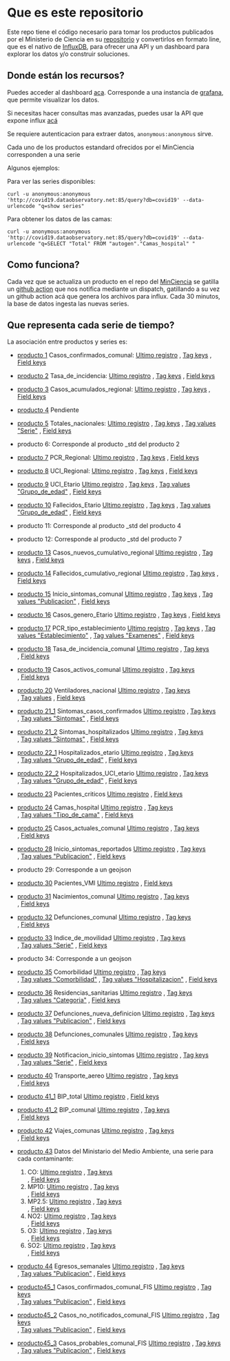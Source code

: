 # Que es este repositorio
Este repo tiene el código necesario para tomar los productos publicados por el Ministerio de Ciencia 
en su [repositorio](https://github.com/MinCiencia/Datos-COVID19) y convertirlos en formato line, que es el nativo de 
[InfluxDB](https://www.influxdata.com/), para ofrecer una API y un dashboard para explorar los datos
y/o construir soluciones.


## Donde están los recursos?

Puedes acceder al dashboard [aca](http://covid19.dataobservatory.net/grafana). Corresponde a una 
instancia de [grafana](https://grafana.com/), que permite visualizar los datos.

Si necesitas hacer consultas mas avanzadas, puedes usar la API que expone influx [acá](http://covid19.dataobservatory.net:85)

Se requiere autenticacion para extraer datos, `anonymous:anonymous` sirve.

Cada uno de los productos estandard ofrecidos por el MinCiencia corresponden a una serie 

Algunos ejemplos:

Para ver las series disponibles:

`curl -u anonymous:anonymous 'http://covid19.dataobservatory.net:85/query?db=covid19' --data-urlencode "q=show series"
`

Para obtener los datos de las camas:

`curl -u anonymous:anonymous 'http://covid19.dataobservatory.net:85/query?db=covid19' --data-urlencode "q=SELECT "Total" FROM "autogen"."Camas_hospital" "`


## Como funciona?
Cada vez que se actualiza un producto en el repo del [MinCiencia](https://github.com/MinCiencia/Datos-COVID19)
se gatilla un [github action](https://github.com/features/actions) que nos notifica mediante un dispatch, 
gatillando a su vez un github action acá que genera los archivos para influx. Cada 30 minutos,
la base de datos ingesta las nuevas series.

## Que representa cada serie de tiempo?

La asociación entre productos y series es:

* [producto 1](https://raw.githubusercontent.com/MinCiencia/Datos-COVID19/master/output/producto1/Covid-19_std.csv) Casos_confirmados_comunal:
[Ultimo registro](http://anonymous:anonymous@covid19.dataobservatory.net:85/query?db=covid19&q=SELECT%20LAST("Casos_confirmados")%20FROM%20%22Casos_confirmados_comunal%22)
, [Tag keys](http://anonymous:anonymous@covid19.dataobservatory.net:85/query?db=covid19&q=SHOW%20TAG%20KEYS%20FROM%20%22Casos_confirmados_comunal%22)
, [Field keys](http://anonymous:anonymous@covid19.dataobservatory.net:85/query?db=covid19&q=SHOW%20FIELD%20KEYS%20FROM%20%22Casos_confirmados_comunal%22)

* [producto 2](https://raw.githubusercontent.com/MinCiencia/Datos-COVID19/master/output/producto6/bulk/data.csv) Tasa_de_incidencia:
[Ultimo registro](http://anonymous:anonymous@covid19.dataobservatory.net:85/query?db=covid19&q=SELECT%20LAST("Tasa")%20FROM%20%22Tasa_de_incidencia%22)
, [Tag keys](http://anonymous:anonymous@covid19.dataobservatory.net:85/query?db=covid19&q=SHOW%20TAG%20KEYS%20FROM%20%22Tasa_de_incidencia%22)
, [Field keys](http://anonymous:anonymous@covid19.dataobservatory.net:85/query?db=covid19&q=SHOW%20FIELD%20KEYS%20FROM%20%22Tasa_de_incidencia%22)

* [producto 3](https://raw.githubusercontent.com/MinCiencia/Datos-COVID19/master/output/producto3/CasosTotalesCumulativo_std.csv) Casos_acumulados_regional:
[Ultimo registro](http://anonymous:anonymous@covid19.dataobservatory.net:85/query?db=covid19&q=SELECT%20LAST("Casos_acumulados")%20FROM%20%22Casos_acumulados_regional%22)
, [Tag keys](http://anonymous:anonymous@covid19.dataobservatory.net:85/query?db=covid19&q=SHOW%20TAG%20KEYS%20FROM%20%22Casos_acumulados_regional%22)
, [Field keys](http://anonymous:anonymous@covid19.dataobservatory.net:85/query?db=covid19&q=SHOW%20FIELD%20KEYS%20FROM%20%22Casos_acumulados_regional%22)

* [producto 4](https://raw.githubusercontent.com/MinCiencia/Datos-COVID19/master/output/producto11/bulk/producto4.csv)
Pendiente

* [producto 5](https://raw.githubusercontent.com/MinCiencia/Datos-COVID19/master/output/producto5/TotalesNacionales_std.csv) Totales_nacionales:
[Ultimo registro](http://anonymous:anonymous@covid19.dataobservatory.net:85/query?db=covid19&q=SELECT%20LAST("Total")%20FROM%20%22Totales_nacionales%22)
, [Tag keys](http://anonymous:anonymous@covid19.dataobservatory.net:85/query?db=covid19&q=SHOW%20TAG%20KEYS%20FROM%20%22Totales_nacionales%22)
, [Tag values "Serie"](http://covid19.dataobservatory.net:85/query?db=covid19&q=SHOW%20TAG%20VALUES%20FROM%20%22Totales_nacionales%22%20WITH%20KEY=%22Serie%22)
, [Field keys](http://anonymous:anonymous@covid19.dataobservatory.net:85/query?db=covid19&q=SHOW%20FIELD%20KEYS%20FROM%20%22Totales_nacionales%22)

* producto 6: Corresponde al  producto _std del producto 2

* [producto 7](https://raw.githubusercontent.com/MinCiencia/Datos-COVID19/master/output/producto7/PCR_std.csv) PCR_Regional:
[Ultimo registro](http://anonymous:anonymous@covid19.dataobservatory.net:85/query?db=covid19&q=SELECT%20LAST("Total")%20FROM%20%22PCR_Regional%22)
, [Tag keys](http://anonymous:anonymous@covid19.dataobservatory.net:85/query?db=covid19&q=SHOW%20TAG%20KEYS%20FROM%20%22PCR_Regional%22)
, [Field keys](http://anonymous:anonymous@covid19.dataobservatory.net:85/query?db=covid19&q=SHOW%20FIELD%20KEYS%20FROM%20%22PCR_Regional%22)

* [producto 8](https://raw.githubusercontent.com/MinCiencia/Datos-COVID19/master/output/producto8/UCI_std.csv) UCI_Regional:
[Ultimo registro](http://anonymous:anonymous@covid19.dataobservatory.net:85/query?db=covid19&q=SELECT%20LAST("Total")%20FROM%20%22UCI_Regional%22)
, [Tag keys](http://anonymous:anonymous@covid19.dataobservatory.net:85/query?db=covid19&q=SHOW%20TAG%20KEYS%20FROM%20%22UCI_Regional%22)
, [Field keys](http://anonymous:anonymous@covid19.dataobservatory.net:85/query?db=covid19&q=SHOW%20FIELD%20KEYS%20FROM%20%22UCI_Regional%22)

* [producto 9](https://raw.githubusercontent.com/MinCiencia/Datos-COVID19/master/output/producto9/HospitalizadosUCIEtario_std.csv) UCI_Etario
[Ultimo registro](http://anonymous:anonymous@covid19.dataobservatory.net:85/query?db=covid19&q=SELECT%20LAST("Total")%20FROM%20%22UCI_Etario%22)
, [Tag keys](http://anonymous:anonymous@covid19.dataobservatory.net:85/query?db=covid19&q=SHOW%20TAG%20KEYS%20FROM%20%22UCI_Etario%22)
, [Tag values "Grupo_de_edad"](http://anonymous:anonymous@covid19.dataobservatory.net:85/query?db=covid19&q=SHOW%20TAG%20VALUES%20FROM%20%22UCI_Etario%22%20WITH%20KEY=%22Grupo_de_edad%22)
, [Field keys](http://anonymous:anonymous@covid19.dataobservatory.net:85/query?db=covid19&q=SHOW%20FIELD%20KEYS%20FROM%20%22UCI_Etario%22)

* [producto 10](https://raw.githubusercontent.com/MinCiencia/Datos-COVID19/master/output/producto10/FallecidosEtario_std.csv) Fallecidos_Etario
[Ultimo registro](http://anonymous:anonymous@covid19.dataobservatory.net:85/query?db=covid19&q=SELECT%20LAST("Total")%20FROM%20%22Fallecidos_Etario%22)
, [Tag keys](http://anonymous:anonymous@covid19.dataobservatory.net:85/query?db=covid19&q=SHOW%20TAG%20KEYS%20FROM%20%22Fallecidos_Etario%22)
, [Tag values "Grupo_de_edad"](http://anonymous:anonymous@covid19.dataobservatory.net:85/query?db=covid19&q=SHOW%20TAG%20VALUES%20FROM%20%22Fallecidos_Etario%22%20WITH%20KEY=%22Grupo_de_edad%22)
, [Field keys](http://anonymous:anonymous@covid19.dataobservatory.net:85/query?db=covid19&q=SHOW%20FIELD%20KEYS%20FROM%20%22Fallecidos_Etario%22)

* producto 11: Corresponde al  producto _std del producto 4

* producto 12: Corresponde al  producto _std del producto 7

* [producto 13](https://raw.githubusercontent.com/MinCiencia/Datos-COVID19/master/output/producto13/CasosNuevosCumulativo_std.csv) Casos_nuevos_cumulativo_regional
[Ultimo registro](http://anonymous:anonymous@covid19.dataobservatory.net:85/query?db=covid19&q=SELECT%20LAST("Total")%20FROM%20%22Casos_nuevos_cumulativo_regional%22)
, [Tag keys](http://anonymous:anonymous@covid19.dataobservatory.net:85/query?db=covid19&q=SHOW%20TAG%20KEYS%20FROM%20%22Casos_nuevos_cumulativo_regional%22)
, [Field keys](http://anonymous:anonymous@covid19.dataobservatory.net:85/query?db=covid19&q=SHOW%20FIELD%20KEYS%20FROM%20%22Casos_nuevos_cumulativo_regional%22)

* [producto 14](https://raw.githubusercontent.com/MinCiencia/Datos-COVID19/master/output/producto14/FallecidosCumulativo_std.csv) Fallecidos_cumulativo_regional
[Ultimo registro](http://anonymous:anonymous@covid19.dataobservatory.net:85/query?db=covid19&q=SELECT%20LAST("Total")%20FROM%20%22Fallecidos_cumulativo_regional%22)
, [Tag keys](http://anonymous:anonymous@covid19.dataobservatory.net:85/query?db=covid19&q=SHOW%20TAG%20KEYS%20FROM%20%22Fallecidos_cumulativo_regional%22)
, [Field keys](http://anonymous:anonymous@covid19.dataobservatory.net:85/query?db=covid19&q=SHOW%20FIELD%20KEYS%20FROM%20%22Fallecidos_cumulativo_regional%22)

* [producto 15](https://raw.githubusercontent.com/MinCiencia/Datos-COVID19/master/output/producto15/FechaInicioSintomasHistorico_std.csv) Inicio_sintomas_comunal
[Ultimo registro](http://anonymous:anonymous@covid19.dataobservatory.net:85/query?db=covid19&q=SELECT%20LAST("Casos_confirmados")%20FROM%20%22Inicio_sintomas_comunal%22)
, [Tag keys](http://anonymous:anonymous@covid19.dataobservatory.net:85/query?db=covid19&q=SHOW%20TAG%20KEYS%20FROM%20%22Inicio_sintomas_comunal%22)
, [Tag values "Publicacion"](http://anonymous:anonymous@covid19.dataobservatory.net:85/query?db=covid19&q=SHOW%20TAG%20VALUES%20FROM%20%22Inicio_sintomas_comunal%22%20WITH%20KEY=%22Publicacion%22)
, [Field keys](http://anonymous:anonymous@covid19.dataobservatory.net:85/query?db=covid19&q=SHOW%20FIELD%20KEYS%20FROM%20%22Inicio_sintomas_comunal%22)

* [producto 16](https://raw.githubusercontent.com/MinCiencia/Datos-COVID19/master/output/producto16/CasosGeneroEtario_std.csv) Casos_genero_Etario
[Ultimo registro](http://anonymous:anonymous@covid19.dataobservatory.net:85/query?db=covid19&q=SELECT%20LAST("Total")%20FROM%20%22Casos_genero_Etario%22)
, [Tag keys](http://anonymous:anonymous@covid19.dataobservatory.net:85/query?db=covid19&q=SHOW%20TAG%20KEYS%20FROM%20%22Casos_genero_Etario%22)
, [Field keys](http://anonymous:anonymous@covid19.dataobservatory.net:85/query?db=covid19&q=SHOW%20FIELD%20KEYS%20FROM%20%22Casos_genero_Etario%22)

* [producto 17](https://raw.githubusercontent.com/MinCiencia/Datos-COVID19/master/output/producto17/PCREstablecimiento_std.csv) PCR_tipo_establecimiento
[Ultimo registro](http://anonymous:anonymous@covid19.dataobservatory.net:85/query?db=covid19&q=SELECT%20LAST("Total")%20FROM%20%22PCR_tipo_establecimiento%22)
, [Tag keys](http://anonymous:anonymous@covid19.dataobservatory.net:85/query?db=covid19&q=SHOW%20TAG%20KEYS%20FROM%20%22PCR_tipo_establecimiento%22)
, [Tag values "Establecimiento"](http://anonymous:anonymous@covid19.dataobservatory.net:85/query?db=covid19&q=SHOW%20TAG%20VALUES%20FROM%20%22PCR_tipo_establecimiento%22%20WITH%20KEY=%22Establecimiento%22)
, [Tag values "Examenes"](http://anonymous:anonymous@covid19.dataobservatory.net:85/query?db=covid19&q=SHOW%20TAG%20VALUES%20FROM%20%22PCR_tipo_establecimiento%22%20WITH%20KEY=%22Examenes%22)
, [Field keys](http://anonymous:anonymous@covid19.dataobservatory.net:85/query?db=covid19&q=SHOW%20FIELD%20KEYS%20FROM%20%22PCR_tipo_establecimiento%22)

* [producto 18](https://raw.githubusercontent.com/MinCiencia/Datos-COVID19/master/output/producto18/TasaDeIncidencia_std.csv) Tasa_de_incidencia_comunal
[Ultimo registro](http://anonymous:anonymous@covid19.dataobservatory.net:85/query?db=covid19&q=SELECT%20LAST("Tasa_de_incidencia")%20FROM%20%22Tasa_de_incidencia_comunal%22)
, [Tag keys](http://anonymous:anonymous@covid19.dataobservatory.net:85/query?db=covid19&q=SHOW%20TAG%20KEYS%20FROM%20%22Tasa_de_incidencia_comunal%22)  
, [Field keys](http://anonymous:anonymous@covid19.dataobservatory.net:85/query?db=covid19&q=SHOW%20FIELD%20KEYS%20FROM%20%22Tasa_de_incidencia_comunal%22)

* [producto 19](https://raw.githubusercontent.com/MinCiencia/Datos-COVID19/master/output/producto19/CasosActivosPorComuna_std.csv) Casos_activos_comunal
[Ultimo registro](http://anonymous:anonymous@covid19.dataobservatory.net:85/query?db=covid19&q=SELECT%20LAST("Casos_activos")%20FROM%20%22Casos_activos_comunal%22)
, [Tag keys](http://anonymous:anonymous@covid19.dataobservatory.net:85/query?db=covid19&q=SHOW%20TAG%20KEYS%20FROM%20%22Casos_activos_comunal%22)  
, [Field keys](http://anonymous:anonymous@covid19.dataobservatory.net:85/query?db=covid19&q=SHOW%20FIELD%20KEYS%20FROM%20%22Casos_activos_comunal%22)
    
* [producto 20](https://raw.githubusercontent.com/MinCiencia/Datos-COVID19/master/output/producto20/NumeroVentiladores_std.csv) Ventiladores_nacional
[Ultimo registro](http://anonymous:anonymous@covid19.dataobservatory.net:85/query?db=covid19&q=SELECT%20LAST("Total")%20FROM%20%22Ventiladores_nacional%22)
, [Tag keys](http://anonymous:anonymous@covid19.dataobservatory.net:85/query?db=covid19&q=SHOW%20TAG%20KEYS%20FROM%20%22Ventiladores_nacional%22)  
, [Tag values](http://anonymous:anonymous@covid19.dataobservatory.net:85/query?db=covid19&q=SHOW%20TAG%20VALUES%20FROM%20%22Ventiladores_nacional%22%20WITH%20KEY=%22Ventiladores%22)
, [Field keys](http://anonymous:anonymous@covid19.dataobservatory.net:85/query?db=covid19&q=SHOW%20FIELD%20KEYS%20FROM%20%22Ventiladores_nacional%22)

* [producto 21_1](https://raw.githubusercontent.com/MinCiencia/Datos-COVID19/master/output/producto21/SintomasCasosConfirmados_std.csv) Sintomas_casos_confirmados
[Ultimo registro](http://anonymous:anonymous@covid19.dataobservatory.net:85/query?db=covid19&q=SELECT%20LAST("Total")%20FROM%20%22Sintomas_casos_confirmados%22)
, [Tag keys](http://anonymous:anonymous@covid19.dataobservatory.net:85/query?db=covid19&q=SHOW%20TAG%20KEYS%20FROM%20%22Sintomas_casos_confirmados%22)  
, [Tag values "Sintomas"](http://anonymous:anonymous@covid19.dataobservatory.net:85/query?db=covid19&q=SHOW%20TAG%20VALUES%20FROM%20%22Sintomas_casos_confirmados%22%20WITH%20KEY=%22Sintomas%22)
, [Field keys](http://anonymous:anonymous@covid19.dataobservatory.net:85/query?db=covid19&q=SHOW%20FIELD%20KEYS%20FROM%20%22Sintomas_casos_confirmados%22)
    
* [producto 21_2](https://raw.githubusercontent.com/MinCiencia/Datos-COVID19/master/output/producto21/SintomasHospitalizados_std.csv) Sintomas_hospitalizados
[Ultimo registro](http://anonymous:anonymous@covid19.dataobservatory.net:85/query?db=covid19&q=SELECT%20LAST("Total")%20FROM%20%22Sintomas_hospitalizados%22)
, [Tag keys](http://anonymous:anonymous@covid19.dataobservatory.net:85/query?db=covid19&q=SHOW%20TAG%20KEYS%20FROM%20%22Sintomas_hospitalizados%22)  
, [Tag values "Sintomas"](http://anonymous:anonymous@covid19.dataobservatory.net:85/query?db=covid19&q=SHOW%20TAG%20VALUES%20FROM%20%22Sintomas_hospitalizados%22%20WITH%20KEY=%22Sintomas%22)
, [Field keys](http://anonymous:anonymous@covid19.dataobservatory.net:85/query?db=covid19&q=SHOW%20FIELD%20KEYS%20FROM%20%22Sintomas_hospitalizados%22)
    
* [producto 22_1](https://raw.githubusercontent.com/MinCiencia/Datos-COVID19/master/output/producto22/HospitalizadosEtario_Acumulado_std.csv) Hospitalizados_etario
[Ultimo registro](http://anonymous:anonymous@covid19.dataobservatory.net:85/query?db=covid19&q=SELECT%20LAST("Total")%20FROM%20%22Hospitalizados_etario%22)
, [Tag keys](http://anonymous:anonymous@covid19.dataobservatory.net:85/query?db=covid19&q=SHOW%20TAG%20KEYS%20FROM%20%22Hospitalizados_etario%22)  
, [Tag values "Grupo_de_edad"](http://anonymous:anonymous@covid19.dataobservatory.net:85/query?db=covid19&q=SHOW%20TAG%20VALUES%20FROM%20%22Hospitalizados_etario%22%20WITH%20KEY=%22Grupo_de_edad%22)
, [Field keys](http://anonymous:anonymous@covid19.dataobservatory.net:85/query?db=covid19&q=SHOW%20FIELD%20KEYS%20FROM%20%22Hospitalizados_etario%22)
    
* [producto 22_2](https://raw.githubusercontent.com/MinCiencia/Datos-COVID19/master/output/producto22/HospitalizadosUCI_Acumulado_std.csv) Hospitalizados_UCI_etario
[Ultimo registro](http://anonymous:anonymous@covid19.dataobservatory.net:85/query?db=covid19&q=SELECT%20LAST("Total")%20FROM%20%22Hospitalizados_UCI_etario%22)
, [Tag keys](http://anonymous:anonymous@covid19.dataobservatory.net:85/query?db=covid19&q=SHOW%20TAG%20KEYS%20FROM%20%22Hospitalizados_UCI_etario%22)  
, [Tag values "Grupo_de_edad"](http://anonymous:anonymous@covid19.dataobservatory.net:85/query?db=covid19&q=SHOW%20TAG%20VALUES%20FROM%20%22Hospitalizados_UCI_etario%22%20WITH%20KEY=%22Grupo_de_edad%22)
, [Field keys](http://anonymous:anonymous@covid19.dataobservatory.net:85/query?db=covid19&q=SHOW%20FIELD%20KEYS%20FROM%20%22Hospitalizados_UCI_etario%22)

* [producto 23](https://raw.githubusercontent.com/MinCiencia/Datos-COVID19/master/output/producto23/PacientesCriticos_std.csv) Pacientes_criticos
[Ultimo registro](http://anonymous:anonymous@covid19.dataobservatory.net:85/query?db=covid19&q=SELECT%20LAST("Total")%20FROM%20%22Pacientes_criticos%22)
, [Field keys](http://anonymous:anonymous@covid19.dataobservatory.net:85/query?db=covid19&q=SHOW%20FIELD%20KEYS%20FROM%20%22Pacientes_criticos%22)
    
* [producto 24](https://raw.githubusercontent.com/MinCiencia/Datos-COVID19/master/output/producto24/CamasHospital_Diario_std.csv) Camas_hospital
[Ultimo registro](http://anonymous:anonymous@covid19.dataobservatory.net:85/query?db=covid19&q=SELECT%20LAST("Total")%20FROM%20%22Camas_hospital%22)
, [Tag keys](http://anonymous:anonymous@covid19.dataobservatory.net:85/query?db=covid19&q=SHOW%20TAG%20KEYS%20FROM%20%22Camas_hospital%22)  
, [Tag values "Tipo_de_cama"](http://anonymous:anonymous@covid19.dataobservatory.net:85/query?db=covid19&q=SHOW%20TAG%20VALUES%20FROM%20%22Camas_hospital%22%20WITH%20KEY=%22Tipo_de_cama%22)
, [Field keys](http://anonymous:anonymous@covid19.dataobservatory.net:85/query?db=covid19&q=SHOW%20FIELD%20KEYS%20FROM%20%22Camas_hospital%22)
    
* [producto 25](https://raw.githubusercontent.com/MinCiencia/Datos-COVID19/master/output/producto25/CasosActualesPorComuna_std.csv) Casos_actuales_comunal
[Ultimo registro](http://anonymous:anonymous@covid19.dataobservatory.net:85/query?db=covid19&q=SELECT%20LAST("Casos_actuales")%20FROM%20%22Casos_actuales_comunal%22)
, [Tag keys](http://anonymous:anonymous@covid19.dataobservatory.net:85/query?db=covid19&q=SHOW%20TAG%20KEYS%20FROM%20%22Casos_actuales_comunal%22)  
, [Field keys](http://anonymous:anonymous@covid19.dataobservatory.net:85/query?db=covid19&q=SHOW%20FIELD%20KEYS%20FROM%20%22Casos_actuales_comunal%22)
    
* [producto 28](https://raw.githubusercontent.com/MinCiencia/Datos-COVID19/master/output/producto28/FechaInicioSintomas_reportadosSEREMIHistorico_std.csv) Inicio_sintomas_reportados
[Ultimo registro](http://anonymous:anonymous@covid19.dataobservatory.net:85/query?db=covid19&q=SELECT%20LAST("Casos_confirmados")%20FROM%20%22Inicio_sintomas_reportados%22)
, [Tag keys](http://anonymous:anonymous@covid19.dataobservatory.net:85/query?db=covid19&q=SHOW%20TAG%20KEYS%20FROM%20%22Inicio_sintomas_reportados%22)  
, [Tag values "Publicacion"](http://anonymous:anonymous@covid19.dataobservatory.net:85/query?db=covid19&q=SHOW%20TAG%20VALUES%20FROM%20%22Inicio_sintomas_reportados%22%20WITH%20KEY=%22Publicacion%22)
, [Field keys](http://anonymous:anonymous@covid19.dataobservatory.net:85/query?db=covid19&q=SHOW%20FIELD%20KEYS%20FROM%20%22Inicio_sintomas_reportados%22)

* producto 29: Corresponde a un geojson

* [producto 30](https://raw.githubusercontent.com/MinCiencia/Datos-COVID19/master/output/producto30/PacientesVMI_std.csv) Pacientes_VMI
[Ultimo registro](http://anonymous:anonymous@covid19.dataobservatory.net:85/query?db=covid19&q=SELECT%20LAST("Total")%20FROM%20%22Pacientes_VMI%22)
, [Field keys](http://anonymous:anonymous@covid19.dataobservatory.net:85/query?db=covid19&q=SHOW%20FIELD%20KEYS%20FROM%20%22Pacientes_VMI%22)
    
* [producto 31](https://raw.githubusercontent.com/MinCiencia/Datos-COVID19/master/output/producto31/Nacimientos_std.csv) Nacimientos_comunal
[Ultimo registro](http://anonymous:anonymous@covid19.dataobservatory.net:85/query?db=covid19&q=SELECT%20LAST("Nacimientos")%20FROM%20%22Nacimientos_comunal%22)
, [Tag keys](http://anonymous:anonymous@covid19.dataobservatory.net:85/query?db=covid19&q=SHOW%20TAG%20KEYS%20FROM%20%22Nacimientos_comunal%22)  
, [Field keys](http://anonymous:anonymous@covid19.dataobservatory.net:85/query?db=covid19&q=SHOW%20FIELD%20KEYS%20FROM%20%22Nacimientos_comunal%22)

* [producto 32](https://raw.githubusercontent.com/MinCiencia/Datos-COVID19/master/output/producto32/Defunciones_std.csv) Defunciones_comunal
[Ultimo registro](http://anonymous:anonymous@covid19.dataobservatory.net:85/query?db=covid19&q=SELECT%20LAST("Defunciones")%20FROM%20%22Defunciones_comunal%22)
, [Tag keys](http://anonymous:anonymous@covid19.dataobservatory.net:85/query?db=covid19&q=SHOW%20TAG%20KEYS%20FROM%20%22Defunciones_comunal%22)  
, [Field keys](http://anonymous:anonymous@covid19.dataobservatory.net:85/query?db=covid19&q=SHOW%20FIELD%20KEYS%20FROM%20%22Defunciones_comunal%22)
* [producto 33](https://raw.githubusercontent.com/MinCiencia/Datos-COVID19/master/output/producto33/IndiceDeMovilidad_std.csv) Indice_de_movilidad
[Ultimo registro](http://anonymous:anonymous@covid19.dataobservatory.net:85/query?db=covid19&q=SELECT%20LAST("Indice")%20FROM%20%22Indice_de_movilidad%22)
, [Tag keys](http://anonymous:anonymous@covid19.dataobservatory.net:85/query?db=covid19&q=SHOW%20TAG%20KEYS%20FROM%20%22Indice_de_movilidad%22)  
, [Tag values "Serie"](http://anonymous:anonymous@covid19.dataobservatory.net:85/query?db=covid19&q=SHOW%20TAG%20VALUES%20FROM%20%22Indice_de_movilidad%22%20WITH%20KEY=%22Serie%22)
, [Field keys](http://anonymous:anonymous@covid19.dataobservatory.net:85/query?db=covid19&q=SHOW%20FIELD%20KEYS%20FROM%20%22Indice_de_movilidad%22)

* producto 34: Corresponde a un geojson

* [producto 35](https://raw.githubusercontent.com/MinCiencia/Datos-COVID19/master/output/producto35/Comorbilidad_std.csv) Comorbilidad
[Ultimo registro](http://anonymous:anonymous@covid19.dataobservatory.net:85/query?db=covid19&q=SELECT%20LAST("Total")%20FROM%20%22Comorbilidad%22)
, [Tag keys](http://anonymous:anonymous@covid19.dataobservatory.net:85/query?db=covid19&q=SHOW%20TAG%20KEYS%20FROM%20%22Comorbilidad%22)  
, [Tag values "Comorbilidad"](http://anonymous:anonymous@covid19.dataobservatory.net:85/query?db=covid19&q=SHOW%20TAG%20VALUES%20FROM%20%22Comorbilidad%22%20WITH%20KEY=%22Comorbilidad%22)
, [Tag values "Hospitalizacion"](http://anonymous:anonymous@covid19.dataobservatory.net:85/query?db=covid19&q=SHOW%20TAG%20VALUES%20FROM%20%22Comorbilidad%22%20WITH%20KEY=%22Hospitalizacion%22)
, [Field keys](http://anonymous:anonymous@covid19.dataobservatory.net:85/query?db=covid19&q=SHOW%20FIELD%20KEYS%20FROM%20%22Comorbilidad%22)
    
* [producto 36](https://raw.githubusercontent.com/MinCiencia/Datos-COVID19/master/output/producto36/ResidenciasSanitarias_std.csv) Residencias_sanitarias
[Ultimo registro](http://anonymous:anonymous@covid19.dataobservatory.net:85/query?db=covid19&q=SELECT%20LAST("Total")%20FROM%20%22Residencias_sanitarias%22)
, [Tag keys](http://anonymous:anonymous@covid19.dataobservatory.net:85/query?db=covid19&q=SHOW%20TAG%20KEYS%20FROM%20%22Residencias_sanitarias%22)  
, [Tag values "Categoria"](http://anonymous:anonymous@covid19.dataobservatory.net:85/query?db=covid19&q=SHOW%20TAG%20VALUES%20FROM%20%22Residencias_sanitarias%22%20WITH%20KEY=%22Categoria%22)
, [Field keys](http://anonymous:anonymous@covid19.dataobservatory.net:85/query?db=covid19&q=SHOW%20FIELD%20KEYS%20FROM%20%22Residencias_sanitarias%22)
    
* [producto 37](https://raw.githubusercontent.com/MinCiencia/Datos-COVID19/master/output/producto37/Defunciones_std.csv) Defunciones_nueva_definicion
[Ultimo registro](http://anonymous:anonymous@covid19.dataobservatory.net:85/query?db=covid19&q=SELECT%20LAST("Total")%20FROM%20%22Defunciones_nueva_definicion%22)
, [Tag keys](http://anonymous:anonymous@covid19.dataobservatory.net:85/query?db=covid19&q=SHOW%20TAG%20KEYS%20FROM%20%22Defunciones_nueva_definicion%22)  
, [Tag values "Publicacion"](http://anonymous:anonymous@covid19.dataobservatory.net:85/query?db=covid19&q=SHOW%20TAG%20VALUES%20FROM%20%22Defunciones_nueva_definicion%22%20WITH%20KEY=%22Publicacion%22)
, [Field keys](http://anonymous:anonymous@covid19.dataobservatory.net:85/query?db=covid19&q=SHOW%20FIELD%20KEYS%20FROM%20%22Defunciones_nueva_definicion%22)
    
* [producto 38](https://raw.githubusercontent.com/MinCiencia/Datos-COVID19/master/output/producto38/CasosFallecidosPorComuna_std.csv) Defunciones_comunales
[Ultimo registro](http://anonymous:anonymous@covid19.dataobservatory.net:85/query?db=covid19&q=SELECT%20LAST("Total")%20FROM%20%22Defunciones_comunales%22)
, [Tag keys](http://anonymous:anonymous@covid19.dataobservatory.net:85/query?db=covid19&q=SHOW%20TAG%20KEYS%20FROM%20%22Defunciones_comunales%22)  
, [Field keys](http://anonymous:anonymous@covid19.dataobservatory.net:85/query?db=covid19&q=SHOW%20FIELD%20KEYS%20FROM%20%22Defunciones_comunales%22)
    
* [producto 39](https://raw.githubusercontent.com/MinCiencia/Datos-COVID19/master/output/producto39/NotificacionInicioSintomas_std.csv) Notificacion_inicio_sintomas
[Ultimo registro](http://anonymous:anonymous@covid19.dataobservatory.net:85/query?db=covid19&q=SELECT%20LAST("Total")%20FROM%20%22Notificacion_inicio_sintomas%22)
, [Tag keys](http://anonymous:anonymous@covid19.dataobservatory.net:85/query?db=covid19&q=SHOW%20TAG%20KEYS%20FROM%20%22Notificacion_inicio_sintomas%22)  
, [Tag values "Serie"](http://anonymous:anonymous@covid19.dataobservatory.net:85/query?db=covid19&q=SHOW%20TAG%20VALUES%20FROM%20%22Notificacion_inicio_sintomas%22%20WITH%20KEY=%22Serie%22)
, [Field keys](http://anonymous:anonymous@covid19.dataobservatory.net:85/query?db=covid19&q=SHOW%20FIELD%20KEYS%20FROM%20%22Notificacion_inicio_sintomas%22)
    
* [producto 40](https://raw.githubusercontent.com/MinCiencia/Datos-COVID19/master/output/producto40/TransporteAereo_std.csv) Transporte_aereo
[Ultimo registro](http://anonymous:anonymous@covid19.dataobservatory.net:85/query?db=covid19&q=SELECT%20LAST("Pasajeros")%20FROM%20%22Transporte_aereo%22)
, [Tag keys](http://anonymous:anonymous@covid19.dataobservatory.net:85/query?db=covid19&q=SHOW%20TAG%20KEYS%20FROM%20%22Transporte_aereo%22)  
, [Field keys](http://anonymous:anonymous@covid19.dataobservatory.net:85/query?db=covid19&q=SHOW%20FIELD%20KEYS%20FROM%20%22Transporte_aereo%22)
    
* [producto 41_1](https://raw.githubusercontent.com/MinCiencia/Datos-COVID19/master/output/producto41/BIPTotal_std.csv) BIP_total
[Ultimo registro](http://anonymous:anonymous@covid19.dataobservatory.net:85/query?db=covid19&q=SELECT%20LAST("Transacciones")%20FROM%20%22BIP_total%22)
, [Field keys](http://anonymous:anonymous@covid19.dataobservatory.net:85/query?db=covid19&q=SHOW%20FIELD%20KEYS%20FROM%20%22BIP_total%22)
    
* [producto 41_2](https://raw.githubusercontent.com/MinCiencia/Datos-COVID19/master/output/producto41/BIPComuna_std.csv) BIP_comunal
[Ultimo registro](http://anonymous:anonymous@covid19.dataobservatory.net:85/query?db=covid19&q=SELECT%20LAST("Transacciones")%20FROM%20%22BIP_comunal%22)
, [Tag keys](http://anonymous:anonymous@covid19.dataobservatory.net:85/query?db=covid19&q=SHOW%20TAG%20KEYS%20FROM%20%22BIP_comunal%22)  
, [Field keys](http://anonymous:anonymous@covid19.dataobservatory.net:85/query?db=covid19&q=SHOW%20FIELD%20KEYS%20FROM%20%22BIP_comunal%22)
    
* [producto 42](https://raw.githubusercontent.com/MinCiencia/Datos-COVID19/master/output/producto42/ViajesComunas_std.csv) Viajes_comunas
[Ultimo registro](http://anonymous:anonymous@covid19.dataobservatory.net:85/query?db=covid19&q=SELECT%20LAST("Viajes")%20FROM%20%22Viajes_comunas%22)
, [Tag keys](http://anonymous:anonymous@covid19.dataobservatory.net:85/query?db=covid19&q=SHOW%20TAG%20KEYS%20FROM%20%22Viajes_comunas%22)  
, [Field keys](http://anonymous:anonymous@covid19.dataobservatory.net:85/query?db=covid19&q=SHOW%20FIELD%20KEYS%20FROM%20%22Viajes_comunas%22)
    
* [producto 43](https://github.com/MinCiencia/Datos-COVID19/tree/master/output/producto43) Datos del Ministario del Medio Ambiente, una serie para cada contaminante:
    1. CO:
[Ultimo registro](http://covid19.dataobservatory.net:85/query?db=covid19&q=SELECT%20LAST("Medicion")%20FROM%20%22CO%22)
, [Tag keys](http://anonymous:anonymous@covid19.dataobservatory.net:85/query?db=covid19&q=SHOW%20TAG%20KEYS%20FROM%20%22CO%22)  
, [Field keys](http://anonymous:anonymous@covid19.dataobservatory.net:85/query?db=covid19&q=SHOW%20FIELD%20KEYS%20FROM%20%22CO%22)
    2. MP10:
[Ultimo registro](http://covid19.dataobservatory.net:85/query?db=covid19&q=SELECT%20LAST("Medicion")%20FROM%20%22MP10%22)
, [Tag keys](http://anonymous:anonymous@covid19.dataobservatory.net:85/query?db=covid19&q=SHOW%20TAG%20KEYS%20FROM%20%22MP10%22)  
, [Field keys](http://anonymous:anonymous@covid19.dataobservatory.net:85/query?db=covid19&q=SHOW%20FIELD%20KEYS%20FROM%20%22MP10%22)   
    3. MP2.5:
[Ultimo registro](http://covid19.dataobservatory.net:85/query?db=covid19&q=SELECT%20LAST("Medicion")%20FROM%20%22MP2.5%22)
, [Tag keys](http://anonymous:anonymous@covid19.dataobservatory.net:85/query?db=covid19&q=SHOW%20TAG%20KEYS%20FROM%20%22MP2.5%22)  
, [Field keys](http://anonymous:anonymous@covid19.dataobservatory.net:85/query?db=covid19&q=SHOW%20FIELD%20KEYS%20FROM%20%22MP2.5%22) 
    4. NO2:
[Ultimo registro](http://covid19.dataobservatory.net:85/query?db=covid19&q=SELECT%20LAST("Medicion")%20FROM%20%22NO2%22)
, [Tag keys](http://anonymous:anonymous@covid19.dataobservatory.net:85/query?db=covid19&q=SHOW%20TAG%20KEYS%20FROM%20%22NO2%22)  
, [Field keys](http://anonymous:anonymous@covid19.dataobservatory.net:85/query?db=covid19&q=SHOW%20FIELD%20KEYS%20FROM%20%22NO2%22)    
    5. O3:
[Ultimo registro](http://covid19.dataobservatory.net:85/query?db=covid19&q=SELECT%20LAST("Medicion")%20FROM%20%22O3%22)
, [Tag keys](http://anonymous:anonymous@covid19.dataobservatory.net:85/query?db=covid19&q=SHOW%20TAG%20KEYS%20FROM%20%22O3%22)  
, [Field keys](http://anonymous:anonymous@covid19.dataobservatory.net:85/query?db=covid19&q=SHOW%20FIELD%20KEYS%20FROM%20%22O3%22)    
    6. SO2:
[Ultimo registro](http://covid19.dataobservatory.net:85/query?db=covid19&q=SELECT%20LAST("Medicion")%20FROM%20%22SO2%22)
, [Tag keys](http://anonymous:anonymous@covid19.dataobservatory.net:85/query?db=covid19&q=SHOW%20TAG%20KEYS%20FROM%20%22SO2%22)  
, [Field keys](http://anonymous:anonymous@covid19.dataobservatory.net:85/query?db=covid19&q=SHOW%20FIELD%20KEYS%20FROM%20%22SO2%22)
            
* [producto 44](https://raw.githubusercontent.com/MinCiencia/Datos-COVID19/master/output/producto44/EgresosHospitalarios_std.csv) Egresos_semanales
[Ultimo registro](http://anonymous:anonymous@covid19.dataobservatory.net:85/query?db=covid19&q=SELECT%20LAST("Egresos")%20FROM%20%22Egresos_semanales%22)
, [Tag keys](http://anonymous:anonymous@covid19.dataobservatory.net:85/query?db=covid19&q=SHOW%20TAG%20KEYS%20FROM%20%22Egresos_semanales%22)  
, [Tag values "Publicacion"](http://anonymous:anonymous@covid19.dataobservatory.net:85/query?db=covid19&q=SHOW%20TAG%20VALUES%20FROM%20%22Egresos_semanales%22%20WITH%20KEY=%22Publicacion%22)
, [Field keys](http://anonymous:anonymous@covid19.dataobservatory.net:85/query?db=covid19&q=SHOW%20FIELD%20KEYS%20FROM%20%22Egresos_semanales%22)
    
* [producto45_1](https://raw.githubusercontent.com/MinCiencia/Datos-COVID19/master/output/producto45/CasosConfirmadosPorComuna_std.csv) Casos_confirmados_comunal_FIS
[Ultimo registro](http://anonymous:anonymous@covid19.dataobservatory.net:85/query?db=covid19&q=SELECT%20LAST("Casos_confirmados")%20FROM%20%22Casos_confirmados_comunal_FIS%22)
, [Tag keys](http://anonymous:anonymous@covid19.dataobservatory.net:85/query?db=covid19&q=SHOW%20TAG%20KEYS%20FROM%20%22Casos_confirmados_comunal_FIS%22)  
, [Tag values "Publicacion"](http://anonymous:anonymous@covid19.dataobservatory.net:85/query?db=covid19&q=SHOW%20TAG%20VALUES%20FROM%20%22Casos_confirmados_comunal_FIS%22%20WITH%20KEY=%22Publicacion%22)
, [Field keys](http://anonymous:anonymous@covid19.dataobservatory.net:85/query?db=covid19&q=SHOW%20FIELD%20KEYS%20FROM%20%22Casos_confirmados_comunal_FIS%22)
   
* [producto45_2](https://raw.githubusercontent.com/MinCiencia/Datos-COVID19/master/output/producto45/CasosNoNotificadosPorComunaHistorico_std.csv) Casos_no_notificados_comunal_FIS
[Ultimo registro](http://anonymous:anonymous@covid19.dataobservatory.net:85/query?db=covid19&q=SELECT%20LAST("Casos_confirmados")%20FROM%20%22Casos_no_notificados_comunal_FIS%22)
, [Tag keys](http://anonymous:anonymous@covid19.dataobservatory.net:85/query?db=covid19&q=SHOW%20TAG%20KEYS%20FROM%20%22Casos_no_notificados_comunal_FIS%22)  
, [Tag values "Publicacion"](http://anonymous:anonymous@covid19.dataobservatory.net:85/query?db=covid19&q=SHOW%20TAG%20VALUES%20FROM%20%22Casos_no_notificados_comunal_FIS%22%20WITH%20KEY=%22Publicacion%22)
, [Field keys](http://anonymous:anonymous@covid19.dataobservatory.net:85/query?db=covid19&q=SHOW%20FIELD%20KEYS%20FROM%20%22Casos_no_notificados_comunal_FIS%22)
   
* [producto45_3](https://raw.githubusercontent.com/MinCiencia/Datos-COVID19/master/output/producto45/CasosProbablesPorComuna_std.csv) Casos_probables_comunal_FIS
[Ultimo registro](http://anonymous:anonymous@covid19.dataobservatory.net:85/query?db=covid19&q=SELECT%20LAST("Casos_confirmados")%20FROM%20%22Casos_probables_comunal_FIS%22)
, [Tag keys](http://anonymous:anonymous@covid19.dataobservatory.net:85/query?db=covid19&q=SHOW%20TAG%20KEYS%20FROM%20%22Casos_probables_comunal_FIS%22)  
, [Tag values "Publicacion"](http://anonymous:anonymous@covid19.dataobservatory.net:85/query?db=covid19&q=SHOW%20TAG%20VALUES%20FROM%20%22Casos_probables_comunal_FIS%22%20WITH%20KEY=%22Publicacion%22)
, [Field keys](http://anonymous:anonymous@covid19.dataobservatory.net:85/query?db=covid19&q=SHOW%20FIELD%20KEYS%20FROM%20%22Casos_probables_comunal_FIS%22)